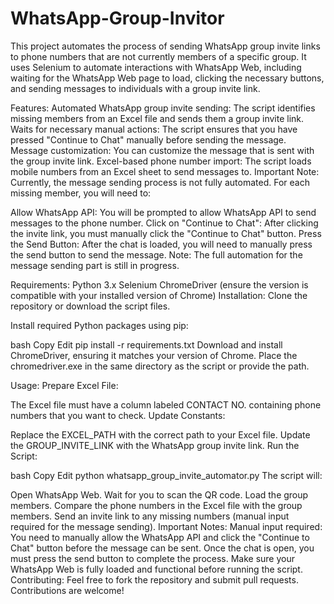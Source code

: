 # WhatsApp-Group-Invitor
This project automates the process of sending WhatsApp group invite links to phone numbers that are not currently members of a specific group. It uses Selenium to automate interactions with WhatsApp Web, including waiting for the WhatsApp Web page to load, clicking the necessary buttons, and sending messages to individuals with a group invite link.

Features:
Automated WhatsApp group invite sending: The script identifies missing members from an Excel file and sends them a group invite link.
Waits for necessary manual actions: The script ensures that you have pressed "Continue to Chat" manually before sending the message.
Message customization: You can customize the message that is sent with the group invite link.
Excel-based phone number import: The script loads mobile numbers from an Excel sheet to send messages to.
Important Note:
Currently, the message sending process is not fully automated. For each missing member, you will need to:

Allow WhatsApp API: You will be prompted to allow WhatsApp API to send messages to the phone number.
Click on "Continue to Chat": After clicking the invite link, you must manually click the "Continue to Chat" button.
Press the Send Button: After the chat is loaded, you will need to manually press the send button to send the message.
Note: The full automation for the message sending part is still in progress.

Requirements:
Python 3.x
Selenium
ChromeDriver (ensure the version is compatible with your installed version of Chrome)
Installation:
Clone the repository or download the script files.

Install required Python packages using pip:

bash
Copy
Edit
pip install -r requirements.txt
Download and install ChromeDriver, ensuring it matches your version of Chrome. Place the chromedriver.exe in the same directory as the script or provide the path.

Usage:
Prepare Excel File:

The Excel file must have a column labeled CONTACT NO. containing phone numbers that you want to check.
Update Constants:

Replace the EXCEL_PATH with the correct path to your Excel file.
Update the GROUP_INVITE_LINK with the WhatsApp group invite link.
Run the Script:

bash
Copy
Edit
python whatsapp_group_invite_automator.py
The script will:

Open WhatsApp Web.
Wait for you to scan the QR code.
Load the group members.
Compare the phone numbers in the Excel file with the group members.
Send an invite link to any missing numbers (manual input required for the message sending).
Important Notes:
Manual input required: You need to manually allow the WhatsApp API and click the "Continue to Chat" button before the message can be sent. Once the chat is open, you must press the send button to complete the process.
Make sure your WhatsApp Web is fully loaded and functional before running the script.
Contributing:
Feel free to fork the repository and submit pull requests. Contributions are welcome!

